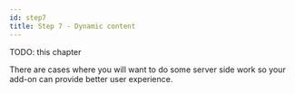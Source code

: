 ```yaml
---
id: step7
title: Step 7 - Dynamic content
---
```


TODO: this chapter

There are cases where you will want to do some server side work so your add-on can provide better user experience.

